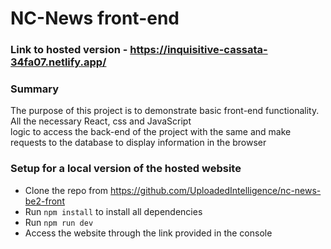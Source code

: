 # NC-News front-end

### Link to hosted version - https://inquisitive-cassata-34fa07.netlify.app/

### Summary
<p>The purpose of this project is to demonstrate basic front-end functionality. All the necessary React, css and JavaScript<br>
logic to access the back-end of the project with the same and make requests to the database to display information in the browser<br>
</p>

### Setup for a local version of the hosted website

- Clone the repo from https://github.com/UploadedIntelligence/nc-news-be2-front
- Run `npm install` to install all dependencies
- Run `npm run dev`
- Access the website through the link provided in the console
